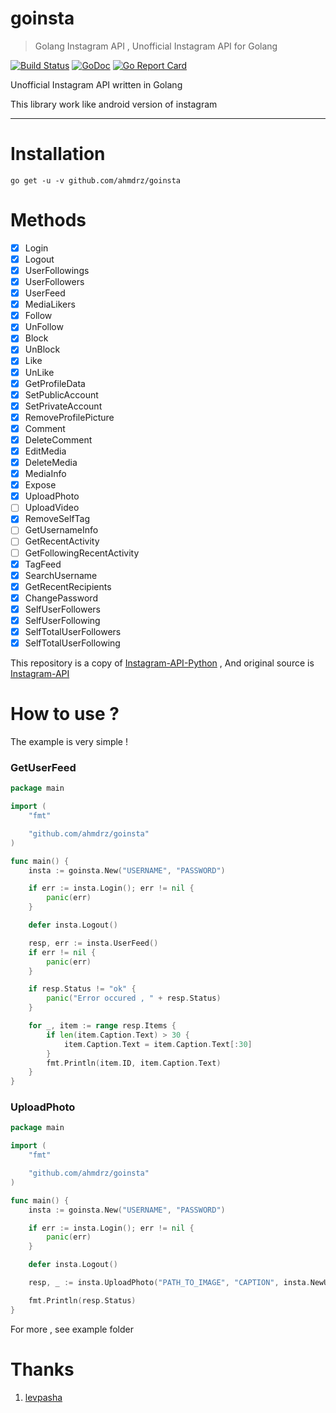 # goinsta

> Golang Instagram API , Unofficial Instagram API for Golang

[![Build Status](https://travis-ci.org/ahmdrz/goinsta.svg?branch=master)](https://travis-ci.org/ahmdrz/goinsta) [![GoDoc](https://godoc.org/github.com/ahmdrz/goinsta?status.svg)](https://godoc.org/github.com/ahmdrz/goinsta) [![Go Report Card](https://goreportcard.com/badge/github.com/ahmdrz/goinsta)](https://goreportcard.com/report/github.com/ahmdrz/goinsta)

Unofficial Instagram API written in Golang

This library work like android version of instagram

***

# Installation 

`go get -u -v github.com/ahmdrz/goinsta`

# Methods 

 - [x] Login
 - [x] Logout
 - [x] UserFollowings
 - [x] UserFollowers
 - [x] UserFeed
 - [x] MediaLikers
 - [x] Follow
 - [x] UnFollow
 - [x] Block
 - [x] UnBlock
 - [x] Like
 - [x] UnLike
 - [x] GetProfileData
 - [x] SetPublicAccount
 - [x] SetPrivateAccount
 - [x] RemoveProfilePicture
 - [x] Comment
 - [x] DeleteComment
 - [x] EditMedia
 - [x] DeleteMedia
 - [x] MediaInfo
 - [x] Expose
 - [x] UploadPhoto
 - [ ] UploadVideo
 - [x] RemoveSelfTag
 - [ ] GetUsernameInfo
 - [ ] GetRecentActivity
 - [ ] GetFollowingRecentActivity
 - [x] TagFeed
 - [x] SearchUsername
 - [x] GetRecentRecipients
 - [x] ChangePassword
 - [x] SelfUserFollowers
 - [x] SelfUserFollowing
 - [x] SelfTotalUserFollowers
 - [x] SelfTotalUserFollowing

This repository is a copy of [Instagram-API-Python](https://github.com/LevPasha/Instagram-API-python) , And original source is [Instagram-API](https://github.com/mgp25/Instagram-API)

# How to use ?

The example is very simple !

### GetUserFeed

```go
package main

import (
	"fmt"

	"github.com/ahmdrz/goinsta"
)

func main() {
	insta := goinsta.New("USERNAME", "PASSWORD")

	if err := insta.Login(); err != nil {
		panic(err)
	}

	defer insta.Logout()

	resp, err := insta.UserFeed()
	if err != nil {
		panic(err)
	}

	if resp.Status != "ok" {
		panic("Error occured , " + resp.Status)
	}

	for _, item := range resp.Items {
		if len(item.Caption.Text) > 30 {
			item.Caption.Text = item.Caption.Text[:30]
		}
		fmt.Println(item.ID, item.Caption.Text)
	}
}

```

### UploadPhoto

```go
package main

import (
	"fmt"

	"github.com/ahmdrz/goinsta"
)

func main() {
	insta := goinsta.New("USERNAME", "PASSWORD")

	if err := insta.Login(); err != nil {
		panic(err)
	}

	defer insta.Logout()

	resp, _ := insta.UploadPhoto("PATH_TO_IMAGE", "CAPTION", insta.NewUploadID(), 87,goinsta.Filter_Lark) // default quality is 87

	fmt.Println(resp.Status)
}

```

For more , see example folder

# Thanks

1. [levpasha](https://github.com/LevPasha)
